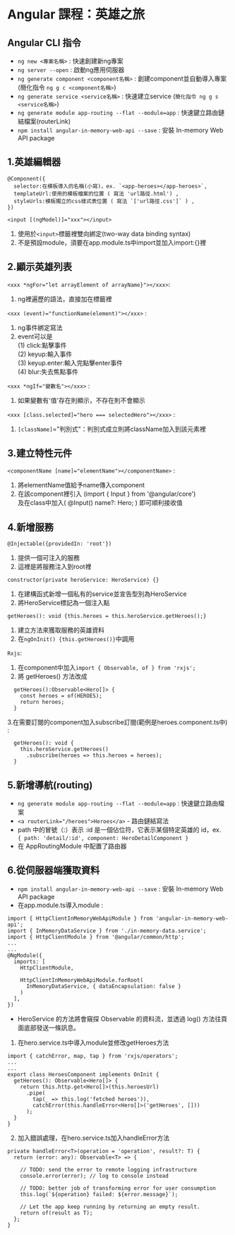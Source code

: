 # Angular 課程：英雄之旅

## Angular CLI 指令

- `ng new <專案名稱>` : 快速創建新ng專案  
- `ng server --open` : 啟動ng應用伺服器  
- `ng generate component <component名稱>` : 創建component並自動導入專案 (簡化指令 `ng g c <component名稱>`)  
- `ng generate service <service名稱>` : 快速建立service (`簡化指令 ng g s <service名稱>`)  
- `ng generate module app-routing --flat --module=app` : 快速鍵立路由鏈結檔案(routerLink)    
- `npm install angular-in-memory-web-api --save` : 安裝 In-memory Web API package  

## 1.英雄編輯器

```
@Component({  
  selector:在模板導入的名稱(小寫)，ex. `<app-heroes></app-heroes>`,
  templateUrl:使用的模板檔案的位置 ( 寫法 'url路徑.html') ,
  styleUrls:模板獨立的css樣式表位置 ( 寫法 `['url路徑.css']` ) ,
})
```
`<input [(ngModel)]="xxx"></input>`  
  1. 使用於`<input>`標籤裡雙向綁定(two-way data binding syntax)  
  2. 不是預設module，須要在app.module.ts中import並加入import:{}裡  


## 2.顯示英雄列表  

`<xxx *ngFor="let arrayElement of arrayName}"></xxx>`:  
  1. ng裡遍歷的語法，直接加在標籤裡  

`<xxx (event)="functionName(element)"></xxx>` :  
  1. ng事件綁定寫法  
  2. event可以是  
    (1) click:點擊事件  
    (2) keyup:輸入事件  
    (3) keyup.enter:輸入完點擊enter事件  
    (4) blur:失去焦點事件  

`<xxx *ngIf="變數名"></xxx>` :  
  1. 如果變數有'值'存在則顯示，不存在則不會顯示  

`<xxx [class.selected]="hero === selectedHero"></xxx>` :  
  1. `[className]`="判別式"：判別式成立則將className加入到該元素裡  

## 3.建立特性元件

`<componentName [name]="elementName"></componentName>` :  
  1. 將elementName值給予name傳入component  
  2. 在該component裡引入 (import { Input } from '@angular/core')  
  及在class中加入( @Input() name?: Hero; ) 即可順利接收值  

## 4.新增服務

`@Injectable({providedIn: 'root'})`
  1. 提供一個可注入的服務  
  2. 這裡是將服務注入到root裡  

`constructor(private heroService: HeroService) {}`
  1. 在建構函式新增一個私有的service並宣告型別為HeroService  
  2. 將HeroService標記為一個注入點  


`getHeroes(): void {this.heroes = this.heroService.getHeroes();}`

  1. 建立方法來獲取服務的英雄資料  
  2. 在`ngOnInit() {this.getHeroes()}`中調用  

`Rxjs`:
  1. 在component中加入`import { Observable, of } from 'rxjs';`  
  2. 將 getHeroes() 方法改成
```
  getHeroes():Observable<Hero[]> {  
    const heroes = of(HEROES);  
    return heroes;  
  }
```
  3.在需要訂閱的component加入subscribe訂閱(範例是heroes.component.ts中) :  
```
  getHeroes(): void {  
    this.heroService.getHeroes()  
      .subscribe(heroes => this.heroes = heroes);  
  }
```

## 5.新增導航(routing)
- `ng generate module app-routing --flat --module=app` : 快速鍵立路由檔案  
- `<a routerLink="/heroes">Heroes</a>` - 路由鏈結寫法  
- path 中的冒號（:）表示 :id 是一個佔位符，它表示某個特定英雄的 id，ex.  
  `{ path: 'detail/:id', component: HeroDetailComponent }`  
- 在 AppRoutingModule 中配置了路由器  

## 6.從伺服器端獲取資料
- `npm install angular-in-memory-web-api --save` : 安裝 In-memory Web API package
- 在app.module.ts導入module :
```
import { HttpClientInMemoryWebApiModule } from 'angular-in-memory-web-api';
import { InMemoryDataService } from './in-memory-data.service';
import { HttpClientModule } from '@angular/common/http';
...
...
@NgModule({
  imports: [
    HttpClientModule,

    HttpClientInMemoryWebApiModule.forRoot(
      InMemoryDataService, { dataEncapsulation: false }
    )
  ],
})
```
- HeroService 的方法將會窺探 Observable 的資料流，並透過 log() 方法往頁面底部發送一條訊息。
1. 在hero.service.ts中導入module並修改getHeroes方法  
```
import { catchError, map, tap } from 'rxjs/operators';
...
...
export class HeroesComponent implements OnInit {
  getHeroes(): Observable<Hero[]> {
    return this.http.get<Hero[]>(this.heroesUrl)
      .pipe(
        tap(_ => this.log('fetched heroes')),
        catchError(this.handleError<Hero[]>('getHeroes', []))
      );
  }
}
```
2. 加入錯誤處理，在hero.service.ts加入handleError方法

```
private handleError<T>(operation = 'operation', result?: T) {
  return (error: any): Observable<T> => {

    // TODO: send the error to remote logging infrastructure
    console.error(error); // log to console instead

    // TODO: better job of transforming error for user consumption
    this.log(`${operation} failed: ${error.message}`);

    // Let the app keep running by returning an empty result.
    return of(result as T);
  };
}
```

